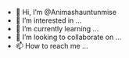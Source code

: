 - 👋 Hi, I’m @Animashauntunmise
- 👀 I’m interested in ...
- 🌱 I’m currently learning ...
- 💞️ I’m looking to collaborate on ...
- 📫 How to reach me ...

<!---
Animashauntunmise/Animashauntunmise is a ✨ special ✨ repository because its `README.md` (this file) appears on your GitHub profile.
You can click the Preview link to take a look at your changes.
www.github.com/Animashauntunmise
--->
